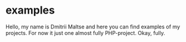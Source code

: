 # examples

Hello, my name is Dmitrii Maltse and here you can find examples of my projects. For now it just one almost fully PHP-project. Okay, fully.
